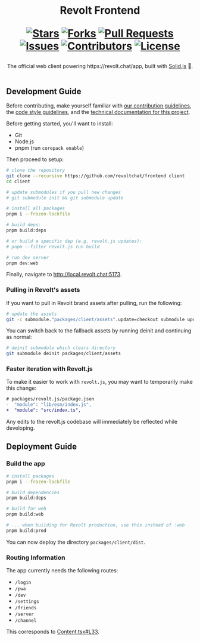 <div align="center">
<h1>
  Revolt Frontend
  
  [![Stars](https://img.shields.io/github/stars/revoltchat/frontend?style=flat-square&logoColor=white)](https://github.com/revoltchat/frontend/stargazers)
  [![Forks](https://img.shields.io/github/forks/revoltchat/frontend?style=flat-square&logoColor=white)](https://github.com/revoltchat/frontend/network/members)
  [![Pull Requests](https://img.shields.io/github/issues-pr/revoltchat/frontend?style=flat-square&logoColor=white)](https://github.com/revoltchat/frontend/pulls)
  [![Issues](https://img.shields.io/github/issues/revoltchat/frontend?style=flat-square&logoColor=white)](https://github.com/revoltchat/frontend/issues)
  [![Contributors](https://img.shields.io/github/contributors/revoltchat/frontend?style=flat-square&logoColor=white)](https://github.com/revoltchat/frontend/graphs/contributors)
  [![License](https://img.shields.io/github/license/revoltchat/frontend?style=flat-square&logoColor=white)](https://github.com/revoltchat/frontend/blob/main/LICENSE)
</h1>
The official web client powering https://revolt.chat/app, built with <a href="https://www.solidjs.com/">Solid.js</a> 💖.
</div>
<br/>

## Development Guide

Before contributing, make yourself familiar with [our contribution guidelines](https://developers.revolt.chat/contrib.html), the [code style guidelines](./GUIDELINES.md), and the [technical documentation for this project](https://revoltchat.github.io/frontend/).

Before getting started, you'll want to install:

- Git
- Node.js
- pnpm (run `corepack enable`)

Then proceed to setup:

```bash
# clone the repository
git clone --recursive https://github.com/revoltchat/frontend client
cd client

# update submodules if you pull new changes
# git submodule init && git submodule update

# install all packages
pnpm i --frozen-lockfile 

# build deps:
pnpm build:deps

# or build a specific dep (e.g. revolt.js updates):
# pnpm --filter revolt.js run build

# run dev server
pnpm dev:web
```

Finally, navigate to http://local.revolt.chat:5173.

### Pulling in Revolt's assets

If you want to pull in Revolt brand assets after pulling, run the following:

```bash
# update the assets
git -c submodule."packages/client/assets".update=checkout submodule update --init packages/client/assets
```

You can switch back to the fallback assets by running deinit and continuing as normal:

```bash
# deinit submodule which clears directory
git submodule deinit packages/client/assets
```

### Faster iteration with Revolt.js

To make it easier to work with `revolt.js`, you may want to temporarily make this change:

```diff
# packages/revolt.js/package.json
-  "module": "lib/esm/index.js",
+  "module": "src/index.ts",
```

Any edits to the revolt.js codebase will immediately be reflected while developing.

## Deployment Guide

### Build the app

```bash
# install packages
pnpm i --frozen-lockfile 

# build dependencies
pnpm build:deps

# build for web
pnpm build:web

# ... when building for Revolt production, use this instead of :web
pnpm build:prod
```

You can now deploy the directory `packages/client/dist`.

### Routing Information

The app currently needs the following routes:

- `/login`
- `/pwa`
- `/dev`
- `/settings`
- `/friends`
- `/server`
- `/channel`

This corresponds to [Content.tsx#L33](packages/client/src/index.tsx).
